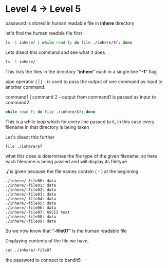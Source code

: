 # Level 4 → Level 5  

password is stored in human readable file in **inhere** directory  

let's find the human readble file first  

```bash
ls -1 inhere/ | while read f; do file ./inhere/$f; done
```  

Lets disect this command and see what it does  

```bash
ls -1 inhere/
```  
This lists the files in the directory "**inhere**" each in a single line "**-1**" flag  

pipe operator ( | ) -  is used to pass the output of one command as input to another command.

command1 | command 2 - output from command1 is passed as input to command2

```bash
while read f; do file ./inhere/$f; done
```

This is a while loop which for every line passed to it, in this case every filename in that directory is being taken  

Let's disect this further  

```bash
file ./inhere/$f
```

what this does is determines the file type of the given filename, so here each filename is being passed and will display its filetype  

**./** is given because the file names contain ( - ) at the beginning  

    ./inhere/-file00: data
    ./inhere/-file01: data
    ./inhere/-file02: data
    ./inhere/-file03: data
    ./inhere/-file04: data
    ./inhere/-file05: data
    ./inhere/-file06: data
    ./inhere/-file07: ASCII text
    ./inhere/-file08: data
    ./inhere/-file09: data  

So we now know that "**-file07**" is the human readable file  

Displaying contents of the file we have,

```bash
cat ./inhere/-file07
```  

the password to connect to bandit5